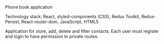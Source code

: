 Phone book application

Technology stack: React, styled-components (CSS), Redux Toolkit, Redux-Persist,
React-router-dom, JavaScript, HTML5

Application for store, add, delete and filter contacts. Each user must register
and login to have permission to private routes.
